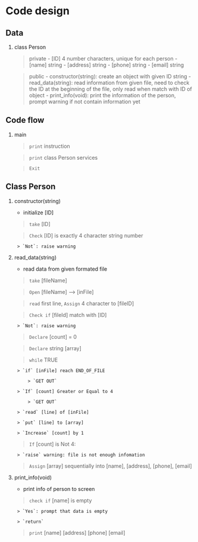 
# Code design


## Data
1. class Person
	> private
		- [ID] 4 number characters, unique for each person
		- [name] string
		- [address] string
		- [phone] string
		- [email] string

	> public
		- constructor(string): create an object with given ID string
		- read_data(string): read information from given file, need to check the ID at the beginning of the file, only read when match with ID of object
		- print_info(void): print the information of the person, prompt warning if not contain information yet


## Code flow

1. main
	> `print` instruction

	> `print` class Person services

	> `Exit`


## Class Person
1. constructor(string)
	- initialize [ID]

	> `take` [ID]

	> `Check` [ID] is exactly 4 character string number

		> `Not`: raise warning


2. read_data(string)
	- read data from given formated file

	> `take` [fileName]

	> `Open` [fileName] --> [inFile]

	<!-- check ID -->
	> `read` first line, `Assign` 4 character to [fileID]

	> `Check if` [fileId] match with [ID]

		> `Not`: raise warning

	> `Declare` [count] = 0

	> `Declare` string [array]

	> `while` TRUE

		> `if` [inFile] reach END_OF_FILE

			> `GET OUT`

		> `If` [count] Greater or Equal to 4

			> `GET OUT`

		> `read` [line] of [inFile]

		> `put` [line] to [array]

		> `Increase` [count] by 1

	> `If` [count] is Not 4:

		> `raise` warning: file is not enough infomation

	> `Assign` [array] sequentially into [name], [address], [phone], [email]

3. print_info(void)
	- print info of person to screen

	> `check if` [name] is empty

		> `Yes`: prompt that data is empty

		> `return`

	> `print` [name] [address] [phone] [email] 